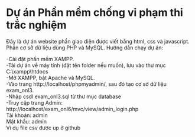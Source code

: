 # Dự án Phần mềm chống vi phạm thi trắc nghiệm
Đây là dự án website phần giao diện được viết bằng html, css và javascript. Phần cơ sở dữ liệu dùng PHP và MySQL.
Hướng dẫn chạy dự án:  

-Cài đặt phần mềm XAMPP.  
-Tải dự án về máy tính (đặt tên folder nếu muốn), lưu vào thư mục C:\xampp\htdocs  
-Mở XAMPP, bật Apache và MySQL.  
-Vào trang http://localhost/phpmyadmin/, sau đó tạo cơ sở dữ liệu exam_onl3.  
-Nhập csdl exam_onl3.sql từ thư mục database  
-Truy cập trang Admin: http://localhost/exam_onl6/mvc/view/admin_login.php  
Tài khoản: admin  
Mật khẩu: admin  
Ví dụ file csv được up ở github  
